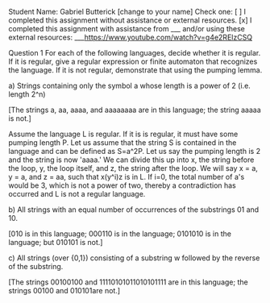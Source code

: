 Student Name: Gabriel Butterick [change to your name]
Check one:
[ ] I completed this assignment without assistance or external resources.
[x] I completed this assignment with assistance from ___
   and/or using these external resources: ___https://www.youtube.com/watch?v=g4e2RElzCSQ


Question 1
For each of the following languages, decide whether it is regular. If it is regular, give a regular expression or finite automaton that recognizes the language. If it is not regular, demonstrate that using the pumping lemma.

a) Strings containing only the symbol a whose length is a power of 2 (i.e. length 2^n)

[The strings a, aa, aaaa, and aaaaaaaa are in this language; the string aaaaa is not.]

Assume the language L is regular. If it is is regular, it must have some pumping length P. Let us assume that the string S is contained in the language and can be defined as S=a^2P. Let us say the pumping length is 2 and the string is now 'aaaa.' We can divide this up into x, the string before the loop, y, the loop itself, and z, the string after the loop. We will say x = a, y = a, and z = aa, such that x(y^i)z is in L. If i=0, the total number of a's would be 3, which is not a power of two, thereby a contradiction has occurred and L is not a regular language.

b) All strings with an equal number of occurrences of the substrings 01 and 10.

[010 is in this language; 000110 is in the language; 0101010 is in the language; but 010101 is not.]

c) All strings (over {0,1}) consisting of a substring w followed by the reverse of the substring.

[The strings 00100100 and 11110101011010101111 are in this language; the strings 00100 and 010101are not.]

